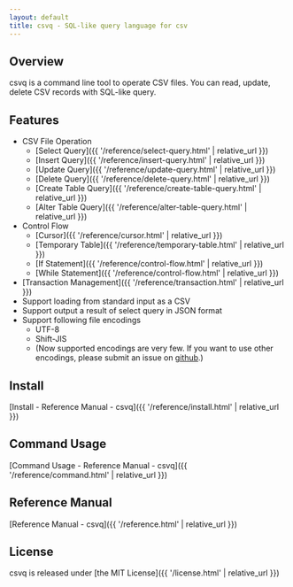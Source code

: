 ```yaml
---
layout: default
title: csvq - SQL-like query language for csv
---
```


## Overview

csvq is a command line tool to operate CSV files. 
You can read, update, delete CSV records with SQL-like query.
 
## Features

* CSV File Operation
  * [Select Query]({{ '/reference/select-query.html' | relative_url }})
  * [Insert Query]({{ '/reference/insert-query.html' | relative_url }})
  * [Update Query]({{ '/reference/update-query.html' | relative_url }})
  * [Delete Query]({{ '/reference/delete-query.html' | relative_url }})
  * [Create Table Query]({{ '/reference/create-table-query.html' | relative_url }})
  * [Alter Table Query]({{ '/reference/alter-table-query.html' | relative_url }})
* Control Flow
  * [Cursor]({{ '/reference/cursor.html' | relative_url }})
  * [Temporary Table]({{ '/reference/temporary-table.html' | relative_url }})
  * [If Statement]({{ '/reference/control-flow.html' | relative_url }})
  * [While Statement]({{ '/reference/control-flow.html' | relative_url }})
* [Transaction Management]({{ '/reference/transaction.html' | relative_url }})
* Support loading from standard input as a CSV
* Support output a result of select query in JSON format 
* Support following file encodings
  * UTF-8
  * Shift-JIS
  * (Now supported encodings are very few. If you want to use other encodings, please submit an issue on [github](https://github.com/mithrandie/csvq).)

## Install

[Install - Reference Manual - csvq]({{ '/reference/install.html' | relative_url }})

## Command Usage

[Command Usage - Reference Manual - csvq]({{ '/reference/command.html' | relative_url }})

## Reference Manual

[Reference Manual - csvq]({{ '/reference.html' | relative_url }})

## License

csvq is released under [the MIT License]({{ '/license.html' | relative_url }})